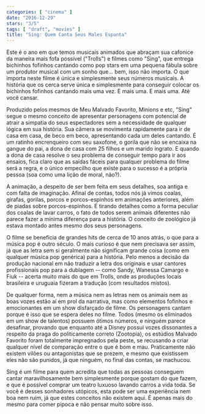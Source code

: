 ```yaml
---
categories: [ "cinema" ]
date: "2016-12-29"
stars: "3/5"
tags: [ "draft", "movies" ]
title: "Sing: Quem Canta Seus Males Espanta"
---
```

Este é o ano em que temos musicais animados que abraçam sua cafonice da
maneira mais fofa possível ("Trolls") e filmes como "Sing", que entrega
bichinhos fofinhos cantando como pop stars em uma pequena fábula sobre
um produtor musical com um sonho que... bem, isso não importa. O que
importa neste filme é única e simplesmente seus números musicais. A
história que os cerca serve única e simplesmente para conseguir colocar
os bichinhos fofinhos cantando mais uma vez. E mais uma. E mais uma. Até
você cansar.

Produzido pelos mesmos de Meu Malvado Favorito, Minions e etc, "Sing"
segue o mesmo conceito de apresentar personagens com potencial de atrair
a simpatia do seus espectadores sem a necessidade de qualquer lógica em
sua história. Sua câmera se movimenta rapidamente para ir de casa em
casa, de beco em beco, apresentando cada um deles cantando. É um ratinho
encrenqueiro com seu saxofone, o gorila que não se encaixa na gangue do
pai, a dona de casa com 25 filhos e um marido ingrato. E quando a dona
de casa resolve o seu problema de conseguir tempo para ir aos ensaios,
fica claro que as saídas fáceis para qualquer problema do filme será
a regra, e o único empecilho que existe para o sucesso é a própria
pessoa (soa como uma lição de moral, não?).

A animação, a despeito de ser bem feita em seus detalhes, soa antiga
e com falta de imaginação. Afinal de contas, todos nós já vimos
coalas, girafas, gorilas, porcos e porcos-espinhos em animações
anteriores, além de piadas sobre porcos-espinhos. E tirando detalhes
como a forma peculiar dos coalas de lavar carros, o fato de todos
serem animais diferentes não parece fazer a mínima diferença para a
história. O conceito de zoológico já estava montado antes mesmo dos
seus personagens.

O filme se beneficia de grandes hits de cerca de 10 anos atrás, o que
para a música pop é outro século. O mais curioso é que nem precisava
ser assim, já que as letra sem si geralmente não significam grande
coisa (como em qualquer música pop genérica) para a história. Pelo
menos a decisão da produção nacional em não traduzir a letra dos
originais e usar cantores profissionais pop para a dublagem -- como
Sandy, Wanessa Camargo e Fiuk -- acerta muito mais do que em Trolls,
onde as produções locais brasileira e uruguaia fizeram a tradução
(com resultados mistos).

De qualquer forma, nem a música nem as letras nem os animais nem as
boas vozes estão aí em prol da narrativa, mas como elementos fofinhos e
emocionantes em um show disfarçado de filme. Os personagens cantam porque
é isso que se espera deles no filme. Todos (mesmo os eliminados em um
show de talentos) possuem ótimos números, e ninguém parece desafinar,
provando que enquanto até a Disney possui vozes dissonantes a respeito da
praga do politicamente correto (Zootopia), os estúdios Malvado Favorito
foram totalmente impregnados pela peste, se recusando a criar qualquer
nível de comparação entre o que é bom e mau. Praticamente não existem
vilões ou antagonistas que se prezem, e mesmo que existissem eles não
são punidos, já que ninguém, no final das contas, se machucou.

Sing é um filme para quem acredita que todas as pessoas conseguem cantar
maravilhosamente bem simplesmente porque gostam do que fazem, e que é
possível comprar um teatro luxuoso lavando carros a vida toda. Se você
é desses sonhadores utópicos, esta pode ser uma experiência nem boa
nem ruim, já que estes conceitos não existem aqui. É apenas mais do
mesmo para comer pipoca e não pensar muito sobre isso.
